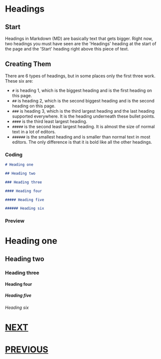# Headings

## Start

Headings in Markdown (MD) are basically text that gets bigger. Right now, two headings you must have seen are the 'Headings' heading at the start of the page and the 'Start' heading right above this piece of text.

## Creating Them

There are 6 types of headings, but in some places only the first three work. These six are:

- `#` is heading 1, which is the biggest heading and is the first heading on this page.
- `##` is heading 2, which is the second biggest heading and is the second heading on this page.
- `###` is heading 3, which is the third largest heading and the last heading supported everywhere. It is the heading underneath these bullet points.
- `####` is the third least largest heading.
- `#####` is the second least largest heading. It is almost the size of normal text in a lot of editors.
- `######` is the smallest heading and is smaller than normal text in most editors. The only difference is that it is bold like all the other headings.

### Coding

```markdown
# Heading one

## Heading two

### Heading three

#### Heading four

##### Heading five

###### Heading six
```

### Preview

# Heading one

## Heading two

### Heading three

#### Heading four

##### Heading five

###### Heading six

# [NEXT](2.%20Major-Formatting.md)

# [PREVIOUS](0.%20Some%20Words.md)
